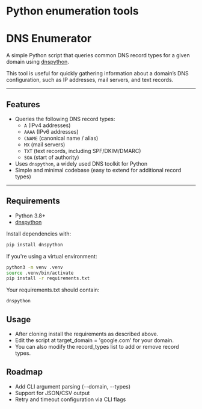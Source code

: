 # Python enumeration tools


# DNS Enumerator

A simple Python script that queries common DNS record types for a given domain using [dnspython](https://www.dnspython.org/).

This tool is useful for quickly gathering information about a domain’s DNS configuration, such as IP addresses, mail servers, and text records.

---

## Features

- Queries the following DNS record types:
  - `A` (IPv4 addresses)
  - `AAAA` (IPv6 addresses)
  - `CNAME` (canonical name / alias)
  - `MX` (mail servers)
  - `TXT` (text records, including SPF/DKIM/DMARC)
  - `SOA` (start of authority)
- Uses `dnspython`, a widely used DNS toolkit for Python
- Simple and minimal codebase (easy to extend for additional record types)

---

## Requirements

- Python 3.8+
- [dnspython](https://pypi.org/project/dnspython/)

Install dependencies with:

```bash
pip install dnspython
```

If you're using a virtual environment:

```bash
python3 -m venv .venv
source .venv/bin/activate
pip install -r requirements.txt
```

Your requirements.txt should contain:
```
dnspython
```

## Usage

- After cloning install the requirements as described above.
- Edit the script at target_domain = 'google.com' for your domain.
- You can also modify the record_types list to add or remove record types.

## Roadmap

- Add CLI argument parsing (--domain, --types)
- Support for JSON/CSV output
- Retry and timeout configuration via CLI flags
